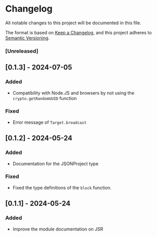 # Changelog

All notable changes to this project will be documented in this file.

The format is based on [Keep a Changelog](https://keepachangelog.com/en/1.1.0/),
and this project adheres to [Semantic Versioning](https://semver.org/spec/v2.0.0.html).

### [Unreleased]

## [0.1.3] - 2024-07-05

### Added

- Compatibility with Node.JS and browsers by not using the `crypto.getRandomUUID` function

### Fixed

- Error message of `Target.broadcast`

## [0.1.2] - 2024-05-24

### Added

- Documentation for the JSONProject type

### Fixed

- Fixed the type definitions of the `block` function.

## [0.1.1] - 2024-05-24

### Added

- Improve the module documentation on JSR
